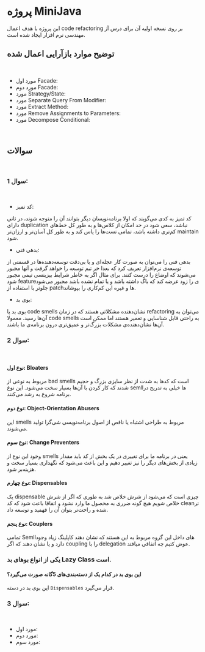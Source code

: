 # پروژه MiniJava
 این پروژه با هدف اعمال code refactoring بر روی نسخه اولیه آن برای درس آز مهندسی نرم افزار ایجاد شده است.

## توضیح موارد بازآرایی اعمال شده
<br>

- مورد اول Facade:
- مورد دوم Facade:
- مورد Strategy/State:
- مورد Separate Query From Modifier:
- مورد Extract Method:
- مورد Remove Assignments to Parameters:
- مورد Decompose Conditional:
<br>

## سوالات
<br>

### سوال 1:
<br>

- کد تمیز:
  
کد تمیز به کدی می‌گویند که اولا برنامه‌نویسان دیگر بتوانند آن را متوجه شوند، در ثانی دارای duplication نباشد، سعی شود در حد امکان از کلاس‌ها و به طور کل خط‌های کم‌تری داشته باشد، تمامی تست‌ها را پاس کند و به طور کل آسان‌تر و ارزان‌تر maintain شود.


- بدهی فنی:

بدهی فنی را می‌توان به صورت کار عجله‌ای و یا بی‌دقت توسعه‌دهنده‌ها در قسمتی از توسعه‌ی نرم‌افزار تعریف کرد که بعدا خر تیم توسعه را خواهد گرفت و آنها مجبور می‌شوند که اوضاع را درست کنند. برای مثال اگر به خاطر شرایط بیزینسی تیمی مجبور شود featureی را زود عرضه کند که باگ داشته باشد و یا تمام نشده باشد مجبور می‌شود جلو‌تر با استفاده از patchها و غیره این کم‌کاری را بپوشاند.  


- بوی بد:
  
بوی بد یا code smells نشان‌دهنده مشکلاتی هستند که در زمان refactoring می‌توان به آن‌ها رسید. معمولا code smells به راحتی قابل شناسایی و تعمیر هستند اما ممکن است آن‌ها نشان‌دهنده‌ی مشکلات بزرگ‌تر و عمیق‌تری درون برنامه‌ی ما باشند.  


### سوال 2:
<br>

#### نوع اول: Bloaters
مربوط به نوعی از bad smells است که کدها به شدت از نظر سایزی بزرگ و حجیم شدند که کار کردن با آن‌ها بسیار سخت می‌شود. این نوع semllها خیلی به تدریح در برنامه شروع به رشد می‌کنند.
#### نوع دوم: Object-Orientation Abusers
این smells مربوط به طراحی اشتباه یا ناقص از اصول برنامه‌نویسی شی‌گرا تولید می‌شوند.
#### نوع سوم: Change Preventers
وجود این نوع از smells یعنی در برنامه ما برای تغییری در یک بخش از کد باید مقدار زیادی از بخش‌های دیگر را نیز تغییر دهیم و این باعث می‌شود که نگهداری بسیار سخت و هزینه‌بر شود.
#### نوع چهارم: Dispensables
یک dispensable چیزی است که می‌شود از شرش خلاص شد به طوری که اگر از شرش خلاص شویم هیچ گونه ضرری به محصول ما وارد نشود و اتفاقا باعث شود که کد cleanتر شده و راحت‌تر بتوان آن را فهمید و توسعه داد.
#### نوع پنجم: Couplers
تمامی Semllهای داخل این گروه مربوط به این هستند که نشان دهند کاپلینگ زیاد وجود دارد و یا نشان دهند که اگر coupling را با delegation عوض کتیم چه اتفاقی میافتد.
### یکی از انواع بوهای بد Lazy Class است.
#### این بوی بد در کدام یک از دسته‌بندی‌های 5گانه صورت می‌گیرد؟
این بوی بد در دسته `Dispensables` قرار می‌گیرد.

### سوال 3:
<br>

- مورد اول:
- مورد دوم:
- مورد سوم:
<br>
